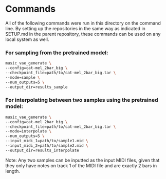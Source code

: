 # Commands

All of the following commands were run in this directory on the command line. By setting up the repositories in the same way as indicated in SETUP.md in the parent repository, these commands can be used on any local system as well.

### For sampling from the pretrained model:

```sh
music_vae_generate \
--config=cat-mel_2bar_big \
--checkpoint_file=path/to/cat-mel_2bar_big.tar \
--mode=sample \
--num_outputs=5 \
--output_dir=results_sample
```

### For interpolating between two samples using the pretrained model:

```sh
music_vae_generate \
--config=cat-mel_2bar_big \
--checkpoint_file=path/to/cat-mel_2bar_big.tar \
--mode=interpolate \
--num_outputs=5 \
--input_midi_1=path/to/sample1.mid \
--input_midi_2=path/to/sample2.mid \
--output_dir=results_interpolate
```
Note: Any two samples can be inputted as the input MIDI files, given that they only have notes on track 1 of the MIDI file and are exactly 2 bars in length.
